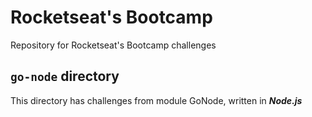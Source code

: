 # Rocketseat's Bootcamp
Repository for Rocketseat's Bootcamp challenges

## `go-node` directory
This directory has challenges from module GoNode, written in ***Node.js***
